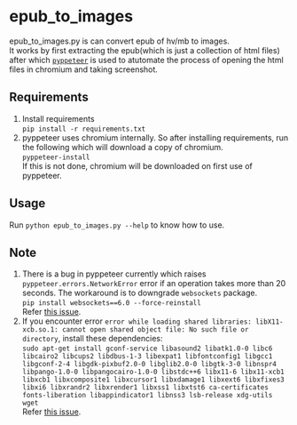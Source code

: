 # epub_to_images
epub_to_images.py is can convert epub of hv/mb to images.\
It works by first extracting the epub(which is just a collection of html files) after which [`pyppeteer`](https://pypi.org/project/pyppeteer) is used to atutomate the process of opening the html files in chromium and taking screenshot.

## Requirements
1. Install requirements \
  `pip install -r requirements.txt`
2. pyppeteer uses chromium internally. So after installing requirements, run the following which will download a copy of chromium.\
  `pyppeteer-install`\
  If this is not done, chromium will be downloaded on first use of pyppeteer.

## Usage
Run `python epub_to_images.py --help` to know how to use.

## Note
1. There is a bug in pyppeteer currently which raises `pyppeteer.errors.NetworkError` error if an operation takes more than 20 seconds. The workaround is to downgrade `websockets` package.\
  `pip install websockets==6.0 --force-reinstall`\
  Refer [this issue](https://github.com/miyakogi/pyppeteer/issues/171).
2. If you encounter error `error while loading shared libraries: libX11-xcb.so.1: cannot open shared object file: No such file or directory`, install these dependencies:\
  `sudo apt-get install gconf-service libasound2 libatk1.0-0 libc6 libcairo2 libcups2 libdbus-1-3 libexpat1 libfontconfig1 libgcc1 libgconf-2-4 libgdk-pixbuf2.0-0 libglib2.0-0 libgtk-3-0 libnspr4 libpango-1.0-0 libpangocairo-1.0-0 libstdc++6 libx11-6 libx11-xcb1 libxcb1 libxcomposite1 libxcursor1 libxdamage1 libxext6 libxfixes3 libxi6 libxrandr2 libxrender1 libxss1 libxtst6 ca-certificates fonts-liberation libappindicator1 libnss3 lsb-release xdg-utils wget`\
  Refer [this issue](https://github.com/miyakogi/pyppeteer/issues/82).
